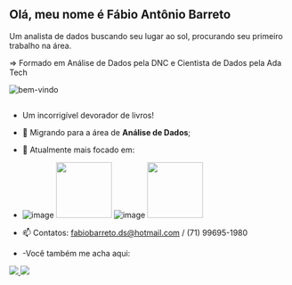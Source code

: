 ## Olá, meu nome é Fábio Antônio Barreto
Um analista de dados buscando seu lugar ao sol, procurando seu primeiro trabalho na área.

=> Formado em Análise de Dados pela DNC e Cientista de Dados pela Ada Tech


![bem-vindo](https://github.com/user-attachments/assets/0fe2a055-6a8f-4241-9653-4c36092b5721)





##

- Um incorrigível devorador de livros!
- 🔭 Migrando para a área de **Análise de Dados**;
- 🌱 Atualmente mais focado em:
- 
  ![image](https://github.com/fabiobarreto-ds/fabiobarreto-ds/assets/109318444/3b561227-1d22-4283-b081-c6d347e3c0bb)
   <img width='100' height='100' src="https://cdn.jsdelivr.net/gh/devicons/devicon@latest/icons/mysql/mysql-original-wordmark.svg" />
   ![image](https://github.com/fabiobarreto-ds/fabiobarreto-ds/assets/109318444/8b411d94-8130-46da-9890-d8b8242e8df8)
  <img width='100' height='100' src="https://cdn.jsdelivr.net/gh/devicons/devicon@latest/icons/python/python-original.svg" />

          
          
          
          
- 📫 Contatos: fabiobarreto.ds@hotmail.com / (71) 99695-1980
- -Você também me acha aqui:
<a href="https://www.linkedin.com/in/f%C3%A1bio-barreto-684228310/">
 <img src="https://img.shields.io/badge/linkedin-%230077B5.svg?style=for-the-badge&logo=linkedin&logoColor=white"/>
<a/>

<a href="https://www.instagram.com/fabio_barreto1980/?next=%2F">
 <img src="https://img.shields.io/badge/Instagram-%23E4405F.svg?style=for-the-badge&logo=Instagram&logoColor=white"/>
<a/>


